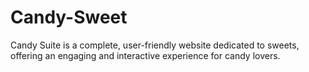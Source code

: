 # Candy-Sweet
Candy Suite is a complete, user-friendly website dedicated to sweets, offering an engaging and interactive experience for candy lovers.
